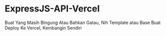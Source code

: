 # ExpressJS-API-Vercel
Buat Yang Masih Bingung Atau Bahkan Gatau, Nih Template atau Base Buat Deploy Ke Vercel, Kembangin Sendiri
